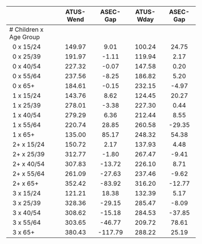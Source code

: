 
|                      |    ATUS-Wend |     ASEC-Gap |    ATUS-Wday |     ASEC-Gap |
| -------------------- | :----------: | :----------: | :----------: | :----------: |
| # Children x Age Group |              |              |              |              |
| &nbsp;&nbsp;0 x 15/24 |       149.97 |         9.01 |       100.24 |        24.75 |
| &nbsp;&nbsp;0 x 25/39 |       191.97 |        -1.11 |       119.94 |         2.17 |
| &nbsp;&nbsp;0 x 40/54 |       227.32 |        -0.07 |       147.58 |         0.20 |
| &nbsp;&nbsp;0 x 55/64 |       237.56 |        -8.25 |       186.82 |         5.20 |
| &nbsp;&nbsp;0 x 65+  |       184.61 |        -0.15 |       232.15 |        -4.97 |
| &nbsp;&nbsp;1 x 15/24 |       143.76 |         8.62 |       124.45 |        20.27 |
| &nbsp;&nbsp;1 x 25/39 |       278.01 |        -3.38 |       227.30 |         0.44 |
| &nbsp;&nbsp;1 x 40/54 |       279.29 |         6.36 |       212.44 |         8.55 |
| &nbsp;&nbsp;1 x 55/64 |       220.74 |        28.85 |       260.58 |       -29.35 |
| &nbsp;&nbsp;1 x 65+  |       135.00 |        85.17 |       248.32 |        54.38 |
| &nbsp;&nbsp;2+ x 15/24 |       150.72 |         2.17 |       137.93 |         4.48 |
| &nbsp;&nbsp;2+ x 25/39 |       312.77 |        -1.80 |       267.47 |        -9.41 |
| &nbsp;&nbsp;2+ x 40/54 |       307.83 |       -13.72 |       226.10 |         8.71 |
| &nbsp;&nbsp;2+ x 55/64 |       261.09 |       -27.63 |       237.46 |        -9.62 |
| &nbsp;&nbsp;2+ x 65+ |       352.42 |       -83.92 |       316.20 |       -12.77 |
| &nbsp;&nbsp;3 x 15/24 |       121.21 |        18.38 |       132.39 |         5.17 |
| &nbsp;&nbsp;3 x 25/39 |       328.36 |       -29.15 |       285.47 |        -8.09 |
| &nbsp;&nbsp;3 x 40/54 |       308.62 |       -15.18 |       284.53 |       -37.85 |
| &nbsp;&nbsp;3 x 55/64 |       303.65 |       -46.77 |       209.72 |        78.61 |
| &nbsp;&nbsp;3 x 65+  |       380.43 |      -117.79 |       288.22 |        25.19 |

